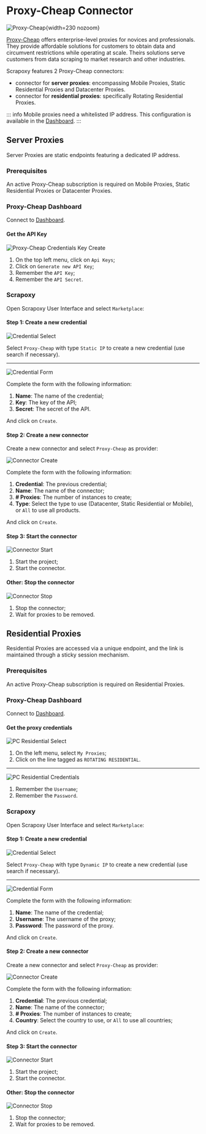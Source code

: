 # Proxy-Cheap Connector

![Proxy-Cheap](/assets/images/proxy-cheap.svg){width=230 nozoom}

[Proxy-Cheap](https://app.proxy-cheap.com/r/lt6xyT) offers enterprise-level proxies for novices and professionals. They provide affordable solutions for customers to obtain data and circumvent restrictions while operating at scale. Theirs solutions serve customers from data scraping to market research and other industries. 

Scrapoxy features 2 Proxy-Cheap connectors:

- connector for **server proxies**: encompassing Mobile Proxies, Static Residential Proxies and Datacenter Proxies.
- connector for **residential proxies**: specifically Rotating Residential Proxies.

::: info
Mobile proxies need a whitelisted IP address. This configuration is available in the [Dashboard](https://app.proxy-cheap.com).
:::


## Server Proxies

Server Proxies are static endpoints featuring a dedicated IP address. 


### Prerequisites

An active Proxy-Cheap subscription is required on Mobile Proxies, Static Residential Proxies or Datacenter Proxies.


### Proxy-Cheap Dashboard

Connect to [Dashboard](https://app.proxy-cheap.com).


#### Get the API Key

![Proxy-Cheap Credentials Key Create](pc_credentials_key_create.png)

1. On the top left menu, click on `Api Keys`;
2. Click on `Generate new API Key`;
3. Remember the `API Key`;
4. Remember the `API Secret`.


### Scrapoxy

Open Scrapoxy User Interface and select `Marketplace`:


#### Step 1: Create a new credential

![Credential Select](spx_credential_server_select.png)

Select `Proxy-Cheap` with type `Static IP` to create a new credential (use search if necessary).

---

![Credential Form](spx_credential_server_create.png)

Complete the form with the following information:
1. **Name**: The name of the credential;
2. **Key**: The key of the API;
3. **Secret**: The secret of the API.

And click on `Create`.


#### Step 2: Create a new connector

Create a new connector and select `Proxy-Cheap` as provider:

![Connector Create](spx_connector_server_create.png)

Complete the form with the following information:
1. **Credential**: The previous credential;
2. **Name**: The name of the connector;
3. **# Proxies**: The number of instances to create;
4. **Type**: Select the type to use (Datacenter, Static Residential or Mobile), or `All` to use all products.

And click on `Create`.


#### Step 3: Start the connector

![Connector Start](spx_connector_start.png)

1. Start the project;
2. Start the connector.


#### Other: Stop the connector

![Connector Stop](spx_connector_stop.png)

1. Stop the connector;
2. Wait for proxies to be removed.


## Residential Proxies

Residential Proxies are accessed via a unique endpoint, and the link is maintained through a sticky session mechanism.


### Prerequisites

An active Proxy-Cheap subscription is required on Residential Proxies.


### Proxy-Cheap Dashboard

Connect to [Dashboard](https://app.proxy-cheap.com).


#### Get the proxy credentials

![PC Residential Select](pc_residential_select.png)

1. On the left menu, select `My Proxies`;
2. Click on the line tagged as `ROTATING RESIDENTIAL`.

---

![PC Residential Credentials](pc_residential_credentials.png)

1. Remember the `Username`;
2. Remember the `Password`.


### Scrapoxy

Open Scrapoxy User Interface and select `Marketplace`:


#### Step 1: Create a new credential

![Credential Select](spx_credential_residential_select.png)

Select `Proxy-Cheap` with type `Dynamic IP` to create a new credential (use search if necessary).

---

![Credential Form](spx_credential_residential_create.png)

Complete the form with the following information:
1. **Name**: The name of the credential;
2. **Username**: The username of the proxy;
3. **Password**: The password of the proxy.

And click on `Create`.


#### Step 2: Create a new connector

Create a new connector and select `Proxy-Cheap` as provider:

![Connector Create](spx_connector_residential_create.png)

Complete the form with the following information:
1. **Credential**: The previous credential;
2. **Name**: The name of the connector;
3. **# Proxies**: The number of instances to create;
4. **Country**: Select the country to use, or `All` to use all countries;

And click on `Create`.


#### Step 3: Start the connector

![Connector Start](spx_connector_start.png)

1. Start the project;
2. Start the connector.


#### Other: Stop the connector

![Connector Stop](spx_connector_stop.png)

1. Stop the connector;
2. Wait for proxies to be removed.
